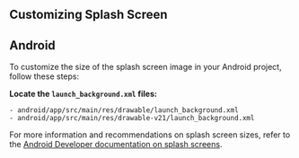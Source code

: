 ## Customizing Splash Screen

## Android
To customize the size of the splash screen image in your Android project, follow these steps:

**Locate the `launch_background.xml` files:**
```
- android/app/src/main/res/drawable/launch_background.xml
- android/app/src/main/res/drawable-v21/launch_background.xml
```
For more information and recommendations on splash screen sizes, refer to the [Android Developer documentation on splash screens](https://developer.android.com/develop/ui/views/launch/splash-screen#elements).